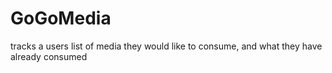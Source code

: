 # GoGoMedia 

tracks a users list of media they would like to consume, and what they have already consumed
